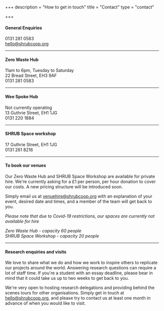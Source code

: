 +++
description = "How to get in touch"
title = "Contact"
type = "contact"

+++
#### General Enquiries

0131 281 0583  
[hello@shrubcoop.org](mailto:hello@shrubcoop.org)

***

#### Zero Waste Hub

11am to 6pm, Tuesday to Saturday  
22 Bread Street, EH3 9AF  
0131 281 0583

***

#### Wee Spoke Hub

Not currently operating  
13 Guthrie Street, EH1 1JG  
0131 220 1884

***

#### SHRUB Space workshop

17 Guthrie Street, EH1 1JG  
0131 261 8216

***

#### To book our venues

Our Zero Waste Hub and SHRUB Space Workshop are available for private hire. We're currently asking for a £1 per person, per hour donation to cover our costs. A new pricing structure will be introduced soon. 

Simply email us at [venuehire@shrubcoop.org](mailto:venuehire@shrubcoop.org) with an explanation of your event, desired date and times, and a member of the team will get back to you.

_Please note that due to Covid-19 restrictions, our spaces are currently not available for hire_

_Zero Waste Hub - capacity 60 people  
SHRUB Space Workshop - capacity 20 people_

***

#### Research enquiries and visits

We love to share what we do and how we work to inspire others to replicate our projects around the world. Answering research questions can require a lot of staff time. If you're a student with an essay deadline, please bear in mind that it could take us up to two weeks to get back to you.

We're very open to hosting research delegations and providing behind the scenes tours for other organisations. Simply get in touch at [hello@shrubcoop.org](mailto:hello@shrubcoop.org), and please try to contact us at least one month in advance of when you would like to visit.